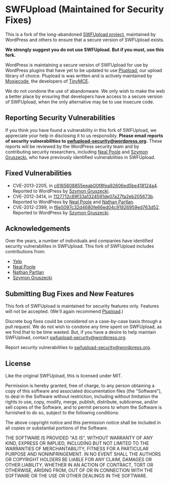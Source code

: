 SWFUpload (Maintained for Security Fixes)
=========================================

This is a fork of the long-abandoned [SWFUpload project](https://code.google.com/p/swfupload/), maintained by WordPress and others to ensure that a secure version of SWFUpload exists.

**We strongly suggest you do not use SWFUpload. But if you must, use this fork.**

WordPress is maintaining a secure version of SWFUpload for use by WordPress plugins that have yet to be updated to use [Plupload](http://plupload.com/), our upload library of choice. Plupload is was written and is actively maintained by [Moxiecode](http://www.moxiecode.com/), the developers of [TinyMCE](http://www.tinymce.com/).

We do not condone the use of abandonware. We only wish to make the web a better place by ensuring that developers have access to a secure version of SWFUpload, when the only alternative may be to use insecure code.

Reporting Security Vulnerabilities
----------------------------------

If you think you have found a vulnerability in this fork of SWFUpload, we appreciate your help in disclosing it to us responsibly. **Please email reports of security vulnerabilities to swfupload-security@wordpress.org.** These reports will be reviewed by the WordPress security team and by contributing security researchers, including [Neal Poole](http://nealpoole.com) and [Szymon Gruszecki](http://mars.iti.pk.edu.pl/~grucha/), who have previously identified vulnerabilities in SWFUpload.

Fixed Vulnerabilities
---------------------

 * CVE-2013-2205, in [c6165608855eeab00f8fea92606ed5be418124a4](https://github.com/wordpress/secure-swfupload/commit/c6165608855eeab00f8fea92606ed5be418124a4). Reported to WordPress by [Szymon Gruszecki](http://mars.iti.pk.edu.pl/~grucha/).
 * CVE-2012-3414, in [1127712c89f33a1324591de07a27fa2eb205673b](https://github.com/wordpress/secure-swfupload/commit/1127712c89f33a1324591de07a27fa2eb205673b). Reported to WordPress by [Neal Poole](http://nealpoole.com) and [Nathan Partlan](http://greywhind.wordpress.com).
 * CVE-2012-2399, in [f6e5097c32d4680fe66ed04c91926959ed763d52](https://github.com/wordpress/secure-swfupload/commit/f6e5097c32d4680fe66ed04c91926959ed763d52). Reported to WordPress by [Szymon Gruszecki](http://mars.iti.pk.edu.pl/~grucha/).

Acknowledgements
----------------

Over the years, a number of individuals and companies have identified security vulnerabilites in SWFUpload. This fork of SWFUpload includes contributions from:
 * [Yelp](http://engineeringblog.yelp.com)
 * [Neal Poole](http://nealpoole.com)
 * [Nathan Partlan](http://greywhind.wordpress.com)
 * [Szymon Gruszecki](http://mars.iti.pk.edu.pl/~grucha/)


Submitting Bug Fixes and New Features
-------------------------------------

This fork of SWFUpload is maintained for security features only. Features will not be accepted. (We'll again recommend [Plupload](http://plupload.com/).)

Discrete bug fixes could be considered on a case-by-case basis through a pull request. We do not wish to condone any time spent on SWFUpload, as we find that to be time wasted. But, if you have a desire to help maintain SWFUpload, contact swfupload-security@wordpress.org.

Report security vulnerabilities to swfupload-security@wordpress.org.

License
-------

Like the original SWFUpload, this is licensed under MIT.

Permission is hereby granted, free of charge, to any person obtaining a copy of this software and associated documentation files (the "Software"), to deal in the Software without restriction, including without limitation the rights to use, copy, modify, merge, publish, distribute, sublicense, and/or sell copies of the Software, and to permit persons to whom the Software is furnished to do so, subject to the following conditions:

The above copyright notice and this permission notice shall be included in all copies or substantial portions of the Software.

THE SOFTWARE IS PROVIDED "AS IS", WITHOUT WARRANTY OF ANY KIND, EXPRESS OR IMPLIED, INCLUDING BUT NOT LIMITED TO THE WARRANTIES OF MERCHANTABILITY, FITNESS FOR A PARTICULAR PURPOSE AND NONINFRINGEMENT. IN NO EVENT SHALL THE AUTHORS OR COPYRIGHT HOLDERS BE LIABLE FOR ANY CLAIM, DAMAGES OR OTHER LIABILITY, WHETHER IN AN ACTION OF CONTRACT, TORT OR OTHERWISE, ARISING FROM, OUT OF OR IN CONNECTION WITH THE SOFTWARE OR THE USE OR OTHER DEALINGS IN THE SOFTWARE.
